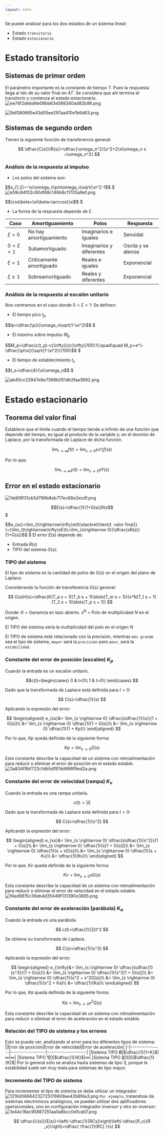 ```yaml
---
layout: note
---
```


Se puede analizar para los dos estados de un sistema lineal:
* Estado `transitorio`
* Estado `estacionario`

# Estado transitorio
## Sistemas de primer orden
El parámetro importante es la constante de tiempo $T$. Pues la respuesta llega al `98%` de su valor final en $4T$. Se considera que ahí termina el transitorio y comienza el estado estacionario.
![ee74f2debd6e08bb63e588340ad82b98.png](../../img/0fbf2bcc31da466881b4cab1a4cab7de.png)

![9af080665e43d05ee297aa410e1b6d63.png](../../img/e6d6cb24dc7341209aa0ae9a30b07ef9.png)

## Sistemas de segundo orden
Tienen la siguiente función de transferencia general:

$$
\dfrac{C(s)}{R(s)}=\dfrac{\omega_n^2}{s^2+2\xi\omega_n s +\omega_n^2}
$$

### Análisis de la respuesta al impulso
* Los polos del sistema son: 

$$s_{1,2}=-\xi\omega_n\pm\omega_n\sqrt{\xi^2-1$$
$
![e59c84f02c90df48c146b9c11705a9ef.png](../../img/1583c3405a03400c8377f1d35c11f64d.png)

$$\cos\beta=\xi\\\beta=\arccos{\xi$$
$
* La forma de la respuesta depende de $\xi$

|Caso|Amortiguamiento|Polos|Respuesta|
|----|---------------|-----|---------|
|$\xi=0$|No hay amortiguamiento|Imaginarios e iguales|Senoidal|
|$0\lt\xi\lt1$|Subamortiguado|Imaginarios y diferentes|Oscila y se atenúa|
|$\xi=1$|Criticamente amortiguado|Reales e iguales|Exponencial|
|$\xi\geq1$|Sobreamortiguado|Reales y diferentes|Exponencial|

### Análisis de la respuesta al escalón unitario
Nos centramos en el caso donde $0\lt\xi\lt1$:
Se definen:
* El tiempo pico $t_p$

$$tp=\dfrac{\pi}{\omega_n\sqrt{1-\xi^2}$$
$
* El máximo sobre impulso $M_p$

$$M_p=\dfrac{c(t_p)-c(\infty)}{c(\infty)}100\%\quad\quad M_p=e^{-\dfrac{\pi\xi}{\sqrt{1-\xi^2}}}100\$$
$
* El tiempo de establecimiento $t_s$

$$t_s=\dfrac{4}{\xi\omega_n$$
$

![ab40cc23947e8e7366b051db2faa3692.png](../../img/8faa8da59e7c4910aa0dfe8dd66bb24d.png)

# Estado estacionario
## Teorema del valor final
Establece que el límite cuando el tiempo tiende a infinito de una función que depende del tiempo, es igual al producto de la variable $s$; en el dominio de Laplace, por la transformada de Laplace de dicha función.

$$
\lim_{t \rightarrow \infty} f(t) = \lim_{s \rightarrow 0} s\mathcal{L}\left\{f\right\}(s)
$$

Por lo que:

$$
\lim_{t \rightarrow \infty} y(t) = \lim_{s \rightarrow 0} sY(s)
$$

## Error en el estado estacionario
![1dd09f31cb5d796b8eb717ec68e2ecdf.png](../../img/14a4fa685bff432db55f2d9227b0fb94.png)

$$E(s)=\dfrac{1}{1+G(s)}R(s$$
$

$$e_{ss}=\lim_{t\rightarrow\infty}e(t)\stackrel{\text{t. valor final}}{=}\lim_{t\rightarrow\infty}sE(t)=\lim_{s\rightarrow 0}{\dfrac{sR(s)}{1+G(s)}$$
$
El error $E(s)$ depende de:
* Entrada $R(s)$
* TIPO del sistema $G(s)$: 
### TIPO del sistema
El tipo de sistema es la cantidad de polos de G(s) en el origen del plano de Laplace.

Considerando la función de transferencia G(s) general:

$$
G(s)H(s)=\dfrac{K(T_a s + 1)(T_b s + 1)\ldots(T_m s + 1)}{s^N(T_1 s + 1)(T_2 s + 1)\ldots(T_p s + 1)}
$$

Donde:
$K$ = Ganancia en lazo abierto.
$s^N$ = Polo de multiplicidad $N$ en el origen.

El TIPO del sistema sería la multiplicidad del polo en el origen $N$

El TIPO de sistema está relacionado con la precisión, mientras `más grande` sea el tipo de sistema, `mayor` será la `precisión` pero `peor`, será la `estabilidad`. 

### Constante del error de posición (escalón) $K_p$
Cuando la entrada es un escalón unitario.

$$c(t)=\begin{cases}
0 & t<0\\
1 & t>0\\
\end{cases}
$$

Dado que la transformada de Laplace está definida para $t>0$:

$$
C(s)=\dfrac{1}{s}
$$

Aplicando la expresión del error:

$$
\begin{aligned}
    e_{ss}&= \lim_{s \rightarrow 0} \dfrac{s\dfrac{1}{s}}{1 + G(s)}\\
    &= \lim_{s \rightarrow 0} \dfrac{1}{1 + G(s)}\\
    &= \lim_{s \rightarrow 0} \dfrac{1}{1 + Kp}\\
\end{aligned}
$$

Por lo que, $Kp$ queda definida de la siguiente forma:

$$
    Kp=\lim_{s \rightarrow 0} G(s)
$$

Esta constante describe la capacidad de un sistema con retroalimentación para reducir o eliminar el error de posición en el estado estable.
![3a834f9bf722c1db5df97dd998f9ed2a.png](../../img/30ad3c889e8845eb8f61c36d56a34808.png)
### Constante del error de velocidad (rampa) $K_v$
Cuando la entrada es una rampa unitaria.

$$
    c(t)=|t|
$$

Dado que la transformada de Laplace está definida para $t>0$:

$$
    C(s)=\dfrac{1}{s^2}
$$

Aplicando la expresión del error:

$$
\begin{aligned}
    e_{ss}&= \lim_{s \rightarrow 0} \dfrac{s\dfrac{1}{s^2}}{1 + G(s)}\\
    &= \lim_{s \rightarrow 0} \dfrac{1}{s[1 + G(s)]}\\
    &= \lim_{s \rightarrow 0} \dfrac{1}{s + sG(s)}\\
    &= \lim_{s \rightarrow 0} \dfrac{1}{s + Kv}\\
    &= \dfrac{1}{Kv}\\
\end{aligned}
$$

Por lo que, $Kv$ queda definida de la siguiente forma:

$$
    Kv=\lim_{s \rightarrow 0} sG(s)
$$


Esta constante describe la capacidad de un sistema con retroalimentación para reducir o eliminar el error de velocidad en el estado estable.
![f4ad9815c39eb4d35449f131390e3685.png](../../img/8df65f5240124720a2a956cfbb72bd35.png)
### Constante del error de aceleración (parábola) $K_a$
Cuando la entrada es una parábola.

$$
    c(t)=\dfrac{1}{2}t^2
$$

Se obtiene su transformada de Laplace.

$$
    C(s)=\dfrac{1}{s^3}
$$

Aplicando la expresión del error:

$$
\begin{aligned}
    e_{\infty}&= \lim_{s \rightarrow 0} \dfrac{s\dfrac{1}{s^3}}{1 + G(s)}\\
    &= \lim_{s \rightarrow 0} \dfrac{1}{s^2[1 + G(s)]}\\
    &= \lim_{s \rightarrow 0} \dfrac{1}{s^2 + s^2G(s)}\\
    &= \lim_{s \rightarrow 0} \dfrac{1}{s^2 + Ka}\\
    &= \dfrac{1}{Ka}\\
\end{aligned}
$$

Por lo que, $Ka$ queda definida de la siguiente forma:

$$
    Ka=\lim_{s \rightarrow 0} s^2G(s)
$$


Esta constante describe la capacidad de un sistema con retroalimentación para reducir o eliminar el error de aceleración en el estado estable.
### Relación del TIPO de sistema y los errores
Esto se puede ver, analizando el error para los diferentes tipos de sistema:
||Error de posición|Error de velocidad|Error de aceleración|
|-|----------------|------------------|--------------------|
|Sistema TIPO **0**|$\dfrac{1}{1+K}$|$\infty$|$\infty$|
|Sistema TIPO **1**|0|$\dfrac{1}{K}$|$\infty$|
|Sistema TIPO **2**|0|0|$\dfrac{1}{K}$|
Por lo general sólo se analiza hasta sistemas de tipo 3, porque la estabilidad suele ser muy mala para sistemas de tipo mayor.

### Incremento del TIPO de sistema
Para incrementar el tipo de sistema se debe utilizar un integrador:
![1216d06664232725176608ae42b8f4a3.png](../../img/b5dc276c6bfa411bac00107fff0f6468.png)
`Por ejemplo`, tratandose de sistemas electrónicos analógicos, se pueden utilizar dos aplificadores operacionales, uno en configuración integrador inversor y otro en inversor:
![1e44c18ac95887251aa0a8bcc0d1cdd7.png](../../img/2a18591837bd4fdea6ed7441d463e265.png)

$$
\dfrac{U(s)}{E(s)}=\left(-\dfrac{1}{RCs}\right)\left(-\dfrac{R_x}{R
_x}\right)=\dfrac{
\frac{1}{RC}
}{s}
$$
